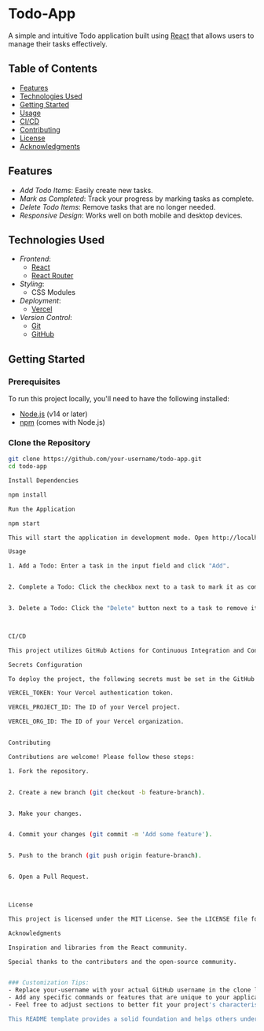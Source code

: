 # Todo-App

A simple and intuitive Todo application built using [React](https://reactjs.org/) that allows users to manage their tasks effectively.

## Table of Contents
- [Features](#features)
- [Technologies Used](#technologies-used)
- [Getting Started](#getting-started)
- [Usage](#usage)
- [CI/CD](#cicd)
- [Contributing](#contributing)
- [License](#license)
- [Acknowledgments](#acknowledgments)

## Features
- *Add Todo Items*: Easily create new tasks.
- *Mark as Completed*: Track your progress by marking tasks as complete.
- *Delete Todo Items*: Remove tasks that are no longer needed.
- *Responsive Design*: Works well on both mobile and desktop devices.

## Technologies Used
- *Frontend*: 
  - [React](https://reactjs.org/)
  - [React Router](https://reactrouter.com/)
- *Styling*: 
  - CSS Modules
- *Deployment*: 
  - [Vercel](https://vercel.com/)
- *Version Control*: 
  - [Git](https://git-scm.com/)
  - [GitHub](https://github.com/)

## Getting Started

### Prerequisites
To run this project locally, you'll need to have the following installed:
- [Node.js](https://nodejs.org/) (v14 or later)
- [npm](https://www.npmjs.com/) (comes with Node.js)

### Clone the Repository
```bash
git clone https://github.com/your-username/todo-app.git
cd todo-app

Install Dependencies

npm install

Run the Application

npm start

This will start the application in development mode. Open http://localhost:3000 to view it in your browser.

Usage

1. Add a Todo: Enter a task in the input field and click "Add".


2. Complete a Todo: Click the checkbox next to a task to mark it as completed.


3. Delete a Todo: Click the "Delete" button next to a task to remove it.



CI/CD

This project utilizes GitHub Actions for Continuous Integration and Continuous Deployment. Changes pushed to the main branch will automatically trigger a deployment to Vercel.

Secrets Configuration

To deploy the project, the following secrets must be set in the GitHub repository:

VERCEL_TOKEN: Your Vercel authentication token.

VERCEL_PROJECT_ID: The ID of your Vercel project.

VERCEL_ORG_ID: The ID of your Vercel organization.


Contributing

Contributions are welcome! Please follow these steps:

1. Fork the repository.


2. Create a new branch (git checkout -b feature-branch).


3. Make your changes.


4. Commit your changes (git commit -m 'Add some feature').


5. Push to the branch (git push origin feature-branch).


6. Open a Pull Request.



License

This project is licensed under the MIT License. See the LICENSE file for details.

Acknowledgments

Inspiration and libraries from the React community.

Special thanks to the contributors and the open-source community.


### Customization Tips:
- Replace your-username with your actual GitHub username in the clone link.
- Add any specific commands or features that are unique to your application.
- Feel free to adjust sections to better fit your project's characteristics and goals.

This README template provides a solid foundation and helps others understand how to use your project and how to contribute. Let me know if you need any more assistance or modifications!
